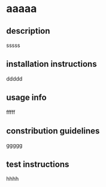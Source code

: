 # aaaaa
## description
sssss
## installation instructions
ddddd
## usage info
fffff
## constribution guidelines
ggggg
## test instructions
hhhh